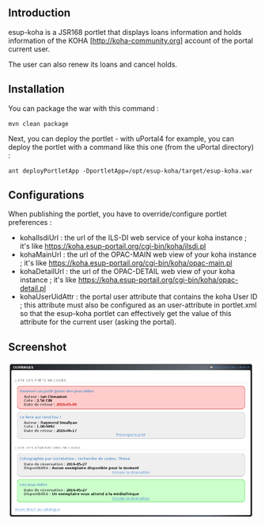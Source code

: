 ## Introduction

esup-koha is a JSR168 portlet that displays loans information and holds information of the KOHA [http://koha-community.org] account of the portal current user.

The user can also renew its loans and cancel holds.

## Installation

You can package the war with this command :
```
mvn clean package
```

Next, you can deploy the portlet - with uPortal4 for example, you can deploy the portlet with a command like this one (from the uPortal directory) :
```
ant deployPortletApp -DportletApp=/opt/esup-koha/target/esup-koha.war
```

## Configurations

When publishing the portlet, you have to override/configure portlet preferences :
* kohaIlsdiUrl : the url of the ILS-DI web service of your koha instance ; it's like https://koha.esup-portail.org/cgi-bin/koha/ilsdi.pl
* kohaMainUrl : the url of the OPAC-MAIN web view of your koha instance ; it's like https://koha.esup-portail.org/cgi-bin/koha/opac-main.pl
* kohaDetailUrl : the url of the OPAC-DETAIL web view of your koha instance ; it's like https://koha.esup-portail.org/cgi-bin/koha/opac-detail.pl
* kohaUserUidAttr : the portal user attribute that contains the koha User ID ; this attribute must also be configured as an user-attribute in portlet.xml so that the esup-koha portlet can effectively get the value of this attribute for the current user (asking the portal).

## Screenshot

![Screenshot](https://github.com/EsupPortail/esup-koha/raw/master/src/etc/esup-koha.png)


